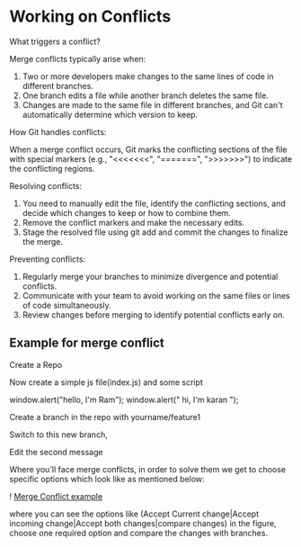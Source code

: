 # Working on Conflicts

What triggers a conflict?

Merge conflicts typically arise when:

1. Two or more developers make changes to the same lines of code in different branches.
2. One branch edits a file while another branch deletes the same file.
3. Changes are made to the same file in different branches, and Git can't automatically determine which version to keep.

How Git handles conflicts:

 When a merge conflict occurs, Git marks the conflicting sections of the file with special markers (e.g., "<<<<<<<", "=======", ">>>>>>>") to indicate the conflicting regions.

Resolving conflicts:

1. You need to manually edit the file, identify the conflicting sections, and decide which changes to keep or how to combine them.
2. Remove the conflict markers and make the necessary edits.
3. Stage the resolved file using git add and commit the changes to finalize the merge.

Preventing conflicts:

1. Regularly merge your branches to minimize divergence and potential conflicts.
2. Communicate with your team to avoid working on the same files or lines of code simultaneously.
3. Review changes before merging to identify potential conflicts early on.

## Example for merge conflict

Create a Repo

Now create a simple js file(index.js) and some script

window.alert("hello, I'm Ram");
window.alert(" hi, I'm karan ");

Create a branch in the repo with yourname/feature1

Switch to this new branch,

Edit the second message

Where you'll face merge conflicts, in order to solve them we get to choose specific options which look like as mentioned below:

! [Merge Conflict example](csforbeginners.png)

where you can see the options like (Accept Current change|Accept incoming change|Accept both changes|compare changes) in the figure, choose one required option and compare the changes with branches.
